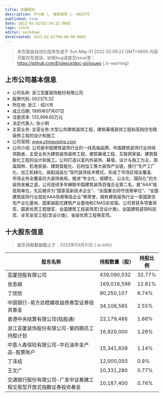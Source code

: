 ```yaml
---
title: 亚厦股份
description: 中小板 \- 装修装饰 \- 002375
published: true
date: 2022-05-01T02:59:22.000Z
tags: stock
editor: markdown
dateCreated: 2022-01-01T00:00:00.000Z
---
```


> 本页面由自动化程序生成于 Sun May 01 2022 02:59:22 GMT+0800
> 内容可能存在错误，如有bug请提交issue至：https://github.com/Eroleice/doc-pi/issues
{.is-warning}

## 上市公司基本信息
- 公司名称: 浙江亚厦装饰股份有限公司
- 股票代码: 002375.SZ
- 所在地: 浙江 - 绍兴市
- 成立日期: 1995年07月07日
- 注册资本: 133,999.65万元
- 法定代表人: 张小明
- 主营业务: 主营业务:大型公共建筑装饰工程，建筑幕墙装饰工程和高档住宅精装修工程的设计和施工
- 公司官网: www.chinayasha.com
- 公司介绍: 公司是中国建筑装饰行业的一线高端品牌，中国建筑装饰行业持续领跑者，主营业务为建筑装饰装修工程、建筑幕墙工程、互联网家装、建筑智能化工程的设计和施工。公司打造以室内外装饰、幕墙、设计与施工为主，涵盖园林、机电安装、建筑智能化、石材加工等大装饰产业链，推行“生产工厂化、加工机械化、装配成品化”现代装饰技术模式，形成了市场区域全覆盖、市场业务全覆盖的大装饰格局，推进“专业化、规模化、公众化、国际化”的大装饰发展之道。公司连续多年蝉联中国建筑装饰百强企业第二名，是“AAA”级信用单位，先后被评为“国家高新技术企业”、“全国重合同守信用单位”、“全国建筑装饰行业首批AAA信用等级企业”等荣誉，拥有建筑装饰行业一家国家住宅产业化基地、国家装配式建筑产业基地和CNAS实验室。公司曾获多项鲁班奖、国家优质工程银奖、全国建筑工程装饰奖(含设计类)、全国建筑装饰科技奖、全军金奖工程(含设计类)、省级优质工程等奖项。


## 十大股东信息
> 股东持股数据截止于：2022年03月31日
{.is-info}

| 股东名称 | 持股数量（股） | 持股比例 |
| --- | --- | --- |
| 亚厦控股有限公司 | 439,090,032 | 32.77% |
| 张杏娟 | 169,016,596 | 12.61% |
| 丁欣欣 | 90,250,107 | 6.74% |
| 中国银行-易方达稳健收益债券型证券投资基金 | 34,106,585 | 2.55% |
| 香港中央结算有限公司(陆股通) | 22,179,486 | 1.66% |
| 浙江亚厦装饰股份有限公司-第四期员工持股计划 | 16,920,000 | 1.26% |
| 中意人寿保险有限公司-中石油年金产品-股票账户 | 15,341,839 | 1.14% |
| 丁泽成 | 12,000,050 | 0.9% |
| 王文广 | 10,331,280 | 0.77% |
| 交通银行股份有限公司-广发中证基建工程交易型开放式指数证券投资基金 | 10,187,400 | 0.76% |





